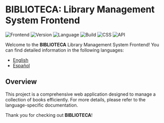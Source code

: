 # BIBLIOTECA: Library Management System Frontend
![Frontend](https://img.shields.io/badge/Frontend-React-blue)
![Version](https://img.shields.io/badge/Version-1.0.0-brightgreen)
![Language](https://img.shields.io/badge/Language-TypeScript-blue)
![Build](https://img.shields.io/badge/Build-Vite-f36f6f)
![CSS](https://img.shields.io/badge/CSS-Tailwind%20CSS-blue)
![API](https://img.shields.io/badge/External%20API-Express%20%26%20Laravel-orange)

Welcome to the **BIBLIOTECA** Library Management System Frontend! You can find detailed information in the following languages:

- [English](docs/README.en.md)
- [Español](docs/README.es.md)

## Overview

This project is a comprehensive web application designed to manage a collection of books efficiently. For more details, please refer to the language-specific documentation.

Thank you for checking out **BIBLIOTECA**!
